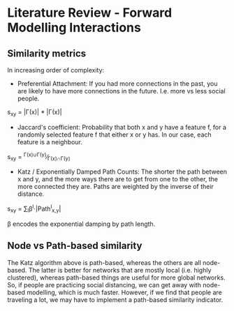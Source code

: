 # Literature Review - Forward Modelling Interactions

## Similarity metrics

In increasing order of complexity:

* Preferential Attachment: If you had more connections in the past, you are likely to have more connections in the future. I.e. more vs less social people. 

s<sub>xy</sub> = |&Gamma;(x)| * |&Gamma;(x)|

* Jaccard's coefficient: Probability that both x and y have a feature f, for a randomly selected feature f that either x or y has. In our case, each feature is a neighbour. 

s<sub>xy</sub> = <sup>&Gamma;(x)&cup;&Gamma;(y)</sup>&frasl;<sub>&Gamma;(x)&cap;&Gamma;(y)</sub>

<!-- * Adamic/Adar Frequency-Weighted Common Neighbours: Like Jaccard, but weights *rarer* connections more heavily. This is helpful in NLP, since for example papers sharing the words "galaxy cluster" are more similar than papers sharing the words "for example". But in our context we want the opposite - an individual is higher risk if they interact with someone who has *a lot* of connections. 
 -->
* Katz /  Exponentially Damped Path Counts: The shorter the path between x and y, and the more ways there are to get from one to the other, the more connected they are. Paths are weighted by the inverse of their distance. 

s<sub>xy</sub> = &sum;<sub>l</sub>&beta;<sup>l</sup>&sdot;|Path<sup>l</sup><sub>x,y</sub>|

&beta; encodes the exponential damping by path length.

## Node vs Path-based similarity
The Katz algorithm above is path-based, whereas the others are all node-based. The latter is better for networks that are mostly local (i.e. highly clustered), whereas path-based things are useful for more global networks. So, if people are practicing social distancing, we can get away with node-based modelling, which is much faster. However, if we find that people are traveling a lot, we may have to implement a path-based similarity indicator. 
